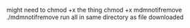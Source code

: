 might need to chmod +x the thing
  chmod +x mdmnotifremove
  ./mdmnotifremove
run all in same directory as file downloaded
